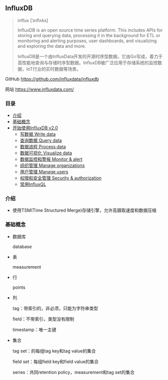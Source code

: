 ## InfluxDB

> influx [ˈɪnflʌks] 
>
> InfluxDB is an open source time series platform. This includes APIs for storing and querying data, processing it in the background for ETL or monitoring and alerting purposes, user dashboards, and visualizing and exploring the data and more. 
>
> InfluxDB是一个由InfluxData开发的开源时序型数据。它由Go写成，着力于高性能地查询与存储时序型数据。InfluxDB被广泛应用于存储系统的监控数据，IoT行业的实时数据等场景。 

GitHub https://github.com/influxdata/influxdb

网站 https://www.influxdata.com/

### 目录
* [介绍](#介绍)
* [基础概念](#基础概念)
* [开始使用InfluxDB v2.0](Get-started.md)
    * [写数据 Write data](Write-data.md)
    * [查询数据 Query data](Query-data.md)
    * [数据进程 Process data](Process-data.md)
    * [数据可视化 Visualize data](Visualize-data.md)
    * [数据监控和警报 Monitor & alert](Monitor-alert.md)
    * [组织管理 Manage organizations](Manage-organizations.md)
    * [用户管理 Manage users](Manage-users.md)
    * [权限和安全管理 Security & authorization](Security-authorization.md)
    * [常用InfluxQL](InfluxQL.md)

### 介绍

* 使用TSM(Time Structured Merge)存储引擎，允许高摄取速度和数据压缩

### 基础概念

* 数据库

    database

* 表

    measurement

* 行
    
    points

* 列

    tag：带索引的，非必须，只能为字符串类型
    
    field：不带索引，类型没有限制
    
    timestamp：唯一主键

* 集合

    tag set：的每组tag key和tag value的集合
    
    field set：每组field key和field value的集合
    
    series：共同retention policy，measurement和tag set的集合

